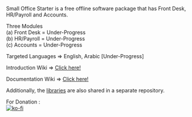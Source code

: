Small Office Starter is a free offline software package that has Front Desk, HR/Payroll and Accounts.

Three Modules <br>
(a) Front Desk = Under-Progress <br>
(b) HR/Payroll = Under-Progress <br>
(c) Accounts = Under-Progress <br>

Targeted Languages => English, Arabic [Under-Progress]

Introduction Wiki => <a href="https://github.com/Geek-Research-Lab/SmallOfficeStarter/wiki">Click here!</a>

Documentation Wiki => <a href="https://github.com/Geek-Research-Lab/SmallOfficeStarter/wiki/Documentation">Click here!</a>

Additionally, the <a href="https://github.com/Geek-Research-Lab/SmallOfficeStarterLibs">libraries</a> are also shared in a separate repository.

For Donation : <br>
[![ko-fi](https://www.ko-fi.com/img/githubbutton_sm.svg)](https://ko-fi.com/ashumeow)
